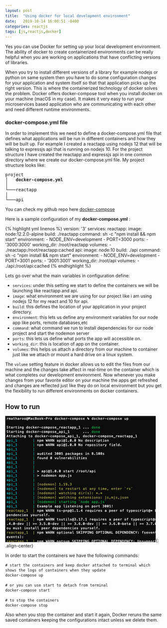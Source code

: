 ```yaml
---
layout: post
title:  "Using docker for local development environment"
date:   2019-10-14 16:00:51 -0400
categories: reactjs
tags: [js,reactjs,docker]
---
```

Yes you can use Docker for setting up your local development environment. The ability of docker to create containerized environments can be really helpful when you are working on applications that have conflicting versions of libraries.

When you try to install different versions of a library for example nodejs or python on same system then you have to do some configuration changes for your application and system itself so that that application picks up the right version. This is where the containerized technology of docker solves the problem. Docker offers docker-compose tool when you install docker on your machine (macOS in my case). It makes it very easy to run your microservices based application who are communicating with each other and need different runtime environments.

### docker-compose.yml file
In order to implement this we need to define a docker-compose.yml file that defines what applications will be run in different containers and how they will be built up. For example I created a reactapp using nodejs 12 that will be talking to expressjs api that is running on nodejs 10. For the project structure I have created the reactapp and expressjs api in one common directory where we create our docker-compose.yml file. My project structure looks like:

<pre>
project
│   <b>docker-compose.yml</b>
│
└───reactapp
│
└───api
</pre>

You can check my github repo here [docker-compose](https://github.com/matharoo/docker-compose)

Here is a sample configuration of my **docker-compose.yml** :

{% highlight yml linenos %}
version: '3'
services:
  reactapp:
    image: node:12.2.0-alpine
    build: ./reactapp
    command: sh -c "npm install && npm start"
    environment:
      - NODE_ENV=development
      - PORT=3000
    ports:
      - '3000:3000'
    working_dir: /root/reactapp
    volumes:
      - ./reactapp:/root/reactapp:cached
  api:
    image: node:10
    build: ./api
    command: sh -c "npm install && npm start"
    environment:
      - NODE_ENV=development
      - PORT=3001
    ports:
      - '3001:3001'
    working_dir: /root/api
    volumes:
      - ./api:/root/api:cached
{% endhighlight %}

Lets go over what the main variables in configuration define:
  * `services`: under this setting we start to define the containers we will be launching like reactapp and api.
  * `image`: what environment we are using for our project like i am using nodejs 12 for my react and 10 for api.
  * `build`: this defines the location of your application in your project directory.
  * `environment`: this lets us define any environment variables for our node app like ports, remote databases,etc
  * `command`: what command we run to install dependencies for our node project and start the nodemon server
  * `ports`: this lets us define what ports the app will accessible on.
  * `working_dir`: this is location of app on the container.
  * `volumes`: this helps us attach a directory from our machine to container just like we attach or mount a hard drive on a linux system.

The `volume` setting feature in docker allows us to edit the files from our machine and the changes take affect in real-time on the container which is what completes our development environment. Now whenever you make changes
from your favorite editor on your machine the apps get refreshed and changes are reflected just like they do on local environment but you get the flexibility to run different environments on docker containers.

## How to run

![docker-compose](/assets/images/js/docker-compose.png){: .align-center}

In order to start the containers we have the following commands:
```
# start the containers and keep docker attached to terminal which shows the logs of containers when they update
docker-compose up

# or you can use start to detach from terminal
docker-compose start

# to stop the containers
docker-compose stop
```

Also when you stop the container and start it again, Docker reruns the same saved containers keeping the configurations intact unless we delete them.
